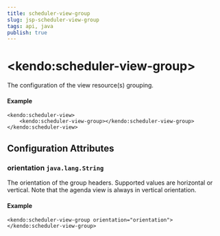 ```yaml
---
title: scheduler-view-group
slug: jsp-scheduler-view-group
tags: api, java
publish: true
---
```


# \<kendo:scheduler-view-group\>

The configuration of the view resource(s) grouping.

#### Example
    <kendo:scheduler-view>
        <kendo:scheduler-view-group></kendo:scheduler-view-group>
    </kendo:scheduler-view>

## Configuration Attributes

### orientation `java.lang.String`

The orientation of the group headers. Supported values are horizontal or vertical. Note that the agenda view is always in vertical orientation.

#### Example
    <kendo:scheduler-view-group orientation="orientation">
    </kendo:scheduler-view-group>

